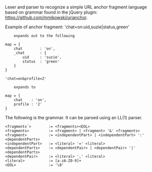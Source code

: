 Lexer and parser to recognize a simple URL anchor fragment language based on 
grammar found in the jQuery plugin: https://github.com/mmikowski/urianchor.

Example of anchor fragment:
    'chat=on:uid,suzie|status,green'

        expands out to the following

    map = {
        chat        : 'on',
        _chat       : {
            uid     : 'suzie', 
            status  : 'green'
        }
    }

    'chat=on&profile=2'

        expands to

    map = {
        chat    : 'on',
        profile : '2'
    }


The following is the grammar. It can be parsed using an LL(1) parser.

    <fragments`>        := <fragments><EOL>
    <fragments>         := <fragment> | <fragment> '&' <fragments> 
    <fragment>          := <independentPart> | <independentPart> ':' <dependentParts>
    <independentPart>   := <literal> '=' <literal>
    <dependentParts>    := <dependentPair> | <dependentPair> '|' <dependentParts>
    <dependentPair>     := <literal> ',' <literal>
    <literal>           := [a-zA-Z0-9]+
    <EOL>               := '\0'
